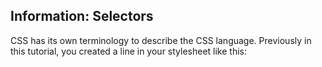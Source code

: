 ## **Information: Selectors**

CSS has its own terminology to describe the CSS language. Previously in this tutorial, you created a line in your stylesheet like this:



